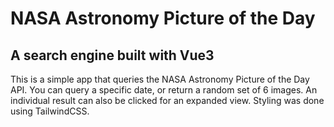 # NASA Astronomy Picture of the Day
## A search engine built with Vue3

This is a simple app that queries the NASA Astronomy Picture of the Day API. You can query a specific date,
or return a random set of 6 images. An individual result can also be clicked for an expanded view. Styling was done using TailwindCSS.